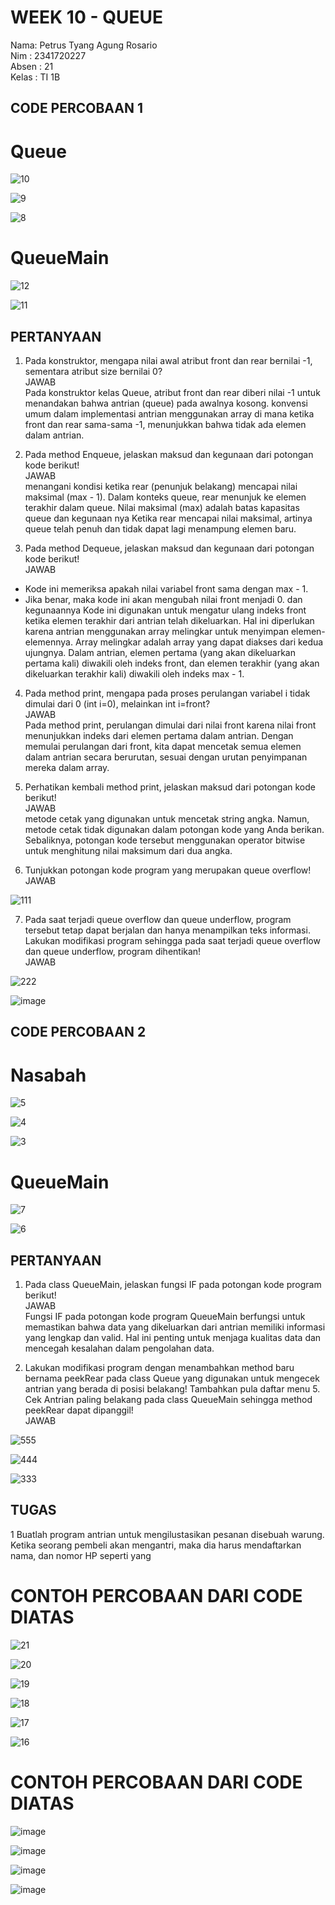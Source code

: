 # WEEK 10 - QUEUE
Nama: Petrus Tyang Agung Rosario<br>
Nim : 2341720227 <br>
Absen : 21<br>
Kelas : TI 1B

## CODE PERCOBAAN 1

# Queue

![10](https://github.com/petrusthelastking/Algoritma-dan-Struktur-data/assets/143620112/20c9d971-e495-49ef-866b-1ba63b9bcfb8)



![9](https://github.com/petrusthelastking/Algoritma-dan-Struktur-data/assets/143620112/9e5b54a3-22b0-40f7-a90d-4e1898c940a5)



![8](https://github.com/petrusthelastking/Algoritma-dan-Struktur-data/assets/143620112/2297ccd6-84ed-4eb0-95e8-555ce19a6d1a)


# QueueMain

![12](https://github.com/petrusthelastking/Algoritma-dan-Struktur-data/assets/143620112/6f9c2f70-591c-42b8-b89d-b698d556a2af)



![11](https://github.com/petrusthelastking/Algoritma-dan-Struktur-data/assets/143620112/fd107be6-71c1-4cff-90e3-85186b8b3480)



## PERTANYAAN
1. Pada konstruktor, mengapa nilai awal atribut front dan rear bernilai -1, sementara atribut size
bernilai 0?<br>
JAWAB<br>
Pada konstruktor kelas Queue, atribut front dan rear diberi nilai -1 untuk menandakan bahwa antrian (queue) pada awalnya kosong. konvensi umum dalam implementasi antrian menggunakan array di mana ketika front dan rear sama-sama -1, menunjukkan bahwa tidak ada elemen dalam antrian.

2. Pada method Enqueue, jelaskan maksud dan kegunaan dari potongan kode berikut!<br>
JAWAB<br>
menangani kondisi ketika rear (penunjuk belakang) mencapai nilai maksimal (max - 1). Dalam konteks queue, rear menunjuk ke elemen terakhir dalam queue. Nilai maksimal (max) adalah batas kapasitas queue dan kegunaan nya Ketika rear mencapai nilai maksimal, artinya queue telah penuh dan tidak dapat lagi menampung elemen baru.

3. Pada method Dequeue, jelaskan maksud dan kegunaan dari potongan kode berikut!<br>
JAWAB<br>
- Kode ini memeriksa apakah nilai variabel front sama dengan max - 1.
- Jika benar, maka kode ini akan mengubah nilai front menjadi 0.
dan kegunaannya
Kode ini digunakan untuk mengatur ulang indeks front ketika elemen terakhir dari antrian telah dikeluarkan.
Hal ini diperlukan karena antrian menggunakan array melingkar untuk menyimpan elemen-elemennya.
Array melingkar adalah array yang dapat diakses dari kedua ujungnya.
Dalam antrian, elemen pertama (yang akan dikeluarkan pertama kali) diwakili oleh indeks front, dan elemen terakhir (yang akan dikeluarkan terakhir kali) diwakili oleh indeks max - 1.

4. Pada method print, mengapa pada proses perulangan variabel i tidak dimulai dari 0 (int i=0),
melainkan int i=front?<br>
JAWAB<br>
Pada method print, perulangan dimulai dari nilai front karena nilai front menunjukkan indeks dari elemen pertama dalam antrian. Dengan memulai perulangan dari front, kita dapat mencetak semua elemen dalam antrian secara berurutan, sesuai dengan urutan penyimpanan mereka dalam array.
5. Perhatikan kembali method print, jelaskan maksud dari potongan kode berikut!<br>
JAWAB<br>
metode cetak yang digunakan untuk mencetak string angka. Namun, metode cetak tidak digunakan dalam potongan kode yang Anda berikan. Sebaliknya, potongan kode tersebut menggunakan operator bitwise untuk menghitung nilai maksimum dari dua angka.

6. Tunjukkan potongan kode program yang merupakan queue overflow!<br>
JAWAB<br>

![111](https://github.com/petrusthelastking/Algoritma-dan-Struktur-data/assets/143620112/38a6f17c-2470-40ee-9326-5e500d67c82e)


7. Pada saat terjadi queue overflow dan queue underflow, program tersebut tetap dapat berjalan
dan hanya menampilkan teks informasi. Lakukan modifikasi program sehingga pada saat terjadi
queue overflow dan queue underflow, program dihentikan!<br>
JAWAB<br>

![222](https://github.com/petrusthelastking/Algoritma-dan-Struktur-data/assets/143620112/580b9482-92e6-4518-9ec2-34772151c616)


![image](https://github.com/petrusthelastking/Algoritma-dan-Struktur-data/assets/143620112/ce3320f7-dda9-43a3-9fae-d38b27b1edfe)



## CODE PERCOBAAN 2

# Nasabah

![5](https://github.com/petrusthelastking/Algoritma-dan-Struktur-data/assets/143620112/cf134d0f-28bf-4788-a815-6d3fdafc104f)



![4](https://github.com/petrusthelastking/Algoritma-dan-Struktur-data/assets/143620112/8f81c3e7-56c6-446a-aaca-034c7874a3c8)



![3](https://github.com/petrusthelastking/Algoritma-dan-Struktur-data/assets/143620112/64a7e138-7147-4cd4-890c-981b80bf165a)


# QueueMain

![7](https://github.com/petrusthelastking/Algoritma-dan-Struktur-data/assets/143620112/84f64cd4-4614-4d63-849d-bd5bf1f52ea0)



![6](https://github.com/petrusthelastking/Algoritma-dan-Struktur-data/assets/143620112/23c5e45f-321a-4f06-8856-e7a681311be5)



## PERTANYAAN

1. Pada class QueueMain, jelaskan fungsi IF pada potongan kode program berikut!<br>
JAWAB<br>
Fungsi IF pada potongan kode program QueueMain berfungsi untuk memastikan bahwa data yang dikeluarkan dari antrian memiliki informasi yang lengkap dan valid. Hal ini penting untuk menjaga kualitas data dan mencegah kesalahan dalam pengolahan data.

2. Lakukan modifikasi program dengan menambahkan method baru bernama peekRear pada class
Queue yang digunakan untuk mengecek antrian yang berada di posisi belakang! Tambahkan pula
daftar menu 5. Cek Antrian paling belakang pada class QueueMain sehingga method peekRear
dapat dipanggil!<br>
JAWAB<br>

![555](https://github.com/petrusthelastking/Algoritma-dan-Struktur-data/assets/143620112/f2db6a32-0c98-49ce-9158-15a668fd773b)



![444](https://github.com/petrusthelastking/Algoritma-dan-Struktur-data/assets/143620112/f0f6a42a-4b63-4280-a9d1-c5e731f7593e)



![333](https://github.com/petrusthelastking/Algoritma-dan-Struktur-data/assets/143620112/b55bde07-624c-4337-ab9c-b2cf9df4ecb8)


## TUGAS

1 Buatlah program antrian untuk mengilustasikan pesanan disebuah warung. Ketika seorang
pembeli akan mengantri, maka dia harus mendaftarkan nama, dan nomor HP seperti yang<br>

# CONTOH PERCOBAAN DARI CODE DIATAS

![21](https://github.com/petrusthelastking/Algoritma-dan-Struktur-data/assets/143620112/133d9876-acdc-4f6a-86d2-22197a7a91a1)



![20](https://github.com/petrusthelastking/Algoritma-dan-Struktur-data/assets/143620112/a29ec2a1-766e-4985-bdff-940198760888)



![19](https://github.com/petrusthelastking/Algoritma-dan-Struktur-data/assets/143620112/5b7c8e27-9e11-41c4-9f57-96e30459a511)



![18](https://github.com/petrusthelastking/Algoritma-dan-Struktur-data/assets/143620112/78707dad-3127-4484-a12e-29ea9ad80632)



![17](https://github.com/petrusthelastking/Algoritma-dan-Struktur-data/assets/143620112/a107efcf-4246-4220-a0e7-53381371d266)



![16](https://github.com/petrusthelastking/Algoritma-dan-Struktur-data/assets/143620112/0bef1a68-c284-4628-9f33-68daafe7cf34)



# CONTOH PERCOBAAN DARI CODE DIATAS

![image](https://github.com/petrusthelastking/Algoritma-dan-Struktur-data/assets/143620112/37473125-ed2a-465f-88bc-e0d24c45b1fa)



![image](https://github.com/petrusthelastking/Algoritma-dan-Struktur-data/assets/143620112/0c83e101-e393-4539-8074-26e781c61f2d)



![image](https://github.com/petrusthelastking/Algoritma-dan-Struktur-data/assets/143620112/23261948-29c6-4147-abaf-82e512a81a64)



![image](https://github.com/petrusthelastking/Algoritma-dan-Struktur-data/assets/143620112/b9029a20-2b84-4720-84f0-ab7006fcb580)
